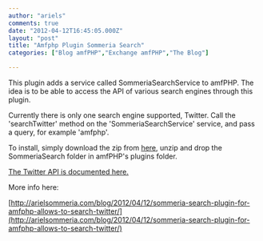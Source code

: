 ```yaml
---
author: "ariels"
comments: true
date: "2012-04-12T16:45:05.000Z"
layout: "post"
title: "Amfphp Plugin Sommeria Search"
categories: ["Blog amfPHP","Exchange amfPHP","The Blog"]

---
```

This plugin adds a service called SommeriaSearchService to amfPHP. The idea is to be able to access the API of various search engines through this plugin.

Currently there is only one search engine supported, Twitter. Call the 'searchTwitter' method on the 'SommeriaSearchService' service, and pass a query, for example 'amfphp'.

To install, simply download the zip from [here](http://arielsommeria.com/dev/SommeriaSearch.zip), unzip and drop the SommeriaSearch folder in amfPHP's plugins folder.

[The Twitter API is documented here.](https://dev.twitter.com/docs/using-search)

More info here:

[http://arielsommeria.com/blog/2012/04/12/sommeria-search-plugin-for-amfphp-allows-to-search-twitter/](http://arielsommeria.com/blog/2012/04/12/sommeria-search-plugin-for-amfphp-allows-to-search-twitter/)



